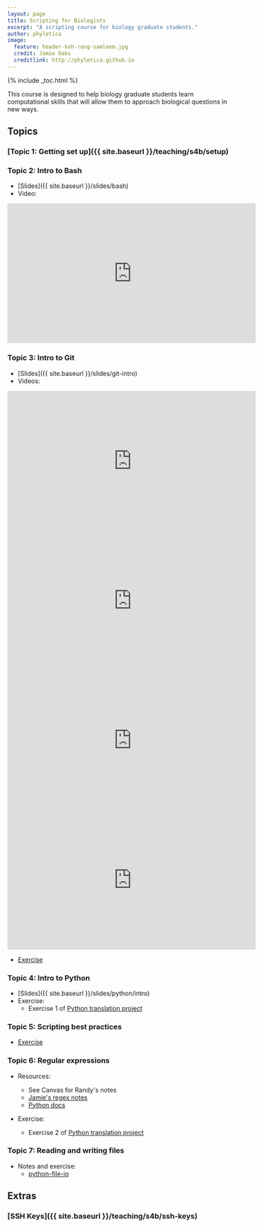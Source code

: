 ```yaml
---
layout: page
title: Scripting for Biologists
excerpt: "A scripting course for biology graduate students."
author: phyletica
image:
  feature: header-koh-rong-samloem.jpg
  credit: Jamie Oaks
  creditlink: http://phyletica.github.io
---
```


{% include _toc.html %}

This course is designed to help biology graduate students learn computational
skills that will allow them to approach biological questions in new ways.

## Topics

### [Topic 1: Getting set up]({{ site.baseurl }}/teaching/s4b/setup)

### Topic 2: Intro to Bash

-   [Slides]({{ site.baseurl }}/slides/bash)
-   Video:

<iframe width="560" height="315" src="https://www.youtube.com/embed/38Ur1RWNq0U" frameborder="0" allow="accelerometer; autoplay; clipboard-write; encrypted-media; gyroscope; picture-in-picture" allowfullscreen></iframe>

### Topic 3: Intro to Git

-   [Slides]({{ site.baseurl }}/slides/git-intro)
-   Videos:

<iframe width="560" height="315" src="https://www.youtube.com/embed/evZj6XbeQ-s" frameborder="0" allow="accelerometer; autoplay; clipboard-write; encrypted-media; gyroscope; picture-in-picture" allowfullscreen></iframe>

<iframe width="560" height="315" src="https://www.youtube.com/embed/_R3q2rv5wxs" frameborder="0" allow="accelerometer; autoplay; clipboard-write; encrypted-media; gyroscope; picture-in-picture" allowfullscreen></iframe>

<iframe width="560" height="315" src="https://www.youtube.com/embed/o1Q1r2gmCPw" frameborder="0" allow="accelerometer; autoplay; clipboard-write; encrypted-media; gyroscope; picture-in-picture" allowfullscreen></iframe>

<iframe width="560" height="315" src="https://www.youtube.com/embed/SN0--hLR6qM" frameborder="0" allow="accelerometer; autoplay; clipboard-write; encrypted-media; gyroscope; picture-in-picture" allowfullscreen></iframe>

-   [Exercise](https://github.com/joaks1/au-bootcamp-git-intro)

### Topic 4: Intro to Python

-   [Slides]({{ site.baseurl }}/slides/python/intro)
-   Exercise:
    -   Exercise 1 of [Python translation project](https://github.com/joaks1/python-translation-project)

### Topic 5: Scripting best practices

-   [Exercise](https://github.com/joaks1/python-script-best-practice)


### Topic 6: Regular expressions

-   Resources:
    -   See Canvas for Randy's notes
    -   [Jamie's regex notes](https://github.com/joaks1/python-regex-notes)
    -   [Python docs](https://docs.python.org/3/howto/regex.html)

-   Exercise:
    -   Exercise 2 of [Python translation project](https://github.com/joaks1/python-translation-project)

### Topic 7: Reading and writing files

-   Notes and exercise:
    -   [python-file-io](https://github.com/joaks1/python-file-io)


## Extras

### [SSH Keys]({{ site.baseurl }}/teaching/s4b/ssh-keys)

<!-- ## References -->

<!-- {% bibliography --cited %} -->
